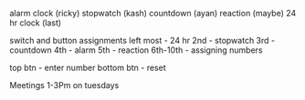alarm clock (ricky)
stopwatch (kash)
countdown (ayan)
reaction (maybe)
24 hr clock (last)

switch and button assignments
left most - 24 hr
2nd - stopwatch
3rd - countdown
4th - alarm
5th - reaction
6th-10th - assigning numbers

top btn - enter number
bottom btn -  reset

Meetings 1-3Pm on tuesdays
